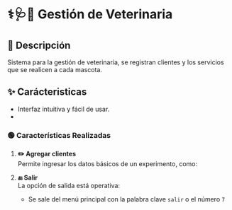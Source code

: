 # ⚕️🩺🐾 Gestión de Veterinaria

## 📃 Descripción 
Sistema para la gestión de veterinaria, se registran clientes y los servicios que se realicen a cada mascota.

## ✨ Carácteristicas 
 - Interfaz intuitiva y fácil de usar.
 - 

### 🟢 Características Realizadas

1. **✏️ Agregar clientes**  
   Permite ingresar los datos básicos de un experimento, como:  

7. **🔚 Salir**  
   La opción de salida está operativa:  
   - Se sale del menú principal con la palabra clave `salir` o el número `7` 